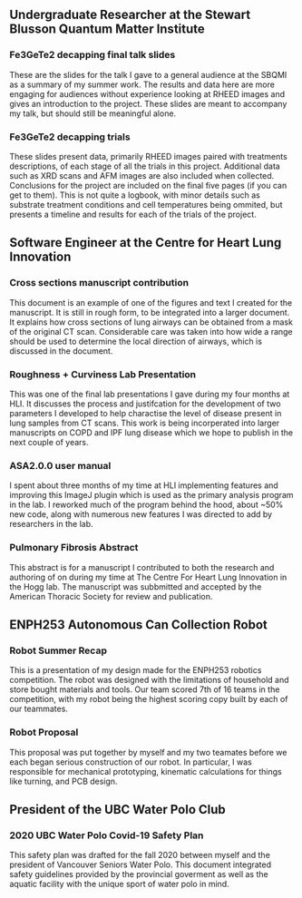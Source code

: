 ## Undergraduate Researcher at the Stewart Blusson Quantum Matter Institute

### Fe3GeTe2 decapping final talk slides
These are the slides for the talk I gave to a general audience at the SBQMI as a summary of my summer work. The results and data here are more engaging for audiences without experience looking at RHEED images and gives an introduction to the project. These slides are meant to accompany my talk, but should still be meaningful alone.

### Fe3GeTe2 decapping trials
These slides present data, primarily RHEED images paired with treatments descriptions, of each stage of all the trials in this project. Additional data such as XRD scans and AFM images are also included when collected. Conclusions for the project are included on the final five pages (if you can get to them).  This is not quite a logbook, with minor details such as substrate treatment conditions and cell temperatures being ommited, but presents a timeline and results for each of the trials of the project. 


## Software Engineer at the Centre for Heart Lung Innovation

### Cross sections manuscript contribution 
This document is an example of one of the figures and text I created for the manuscript. It is still in rough form, to be integrated into a larger document.
It explains how cross sections of lung airways can be obtained from a mask of the original CT scan. Considerable care was taken into how wide a range should be used to determine the local direction of airways, which is discussed in the document. 

### Roughness + Curviness Lab Presentation 
This was one of the final lab presentations I gave during my four months at HLI. It discusses the process and justifcation for the development of two parameters I developed to help charactise the level of disease present in lung samples from CT scans. This work is being incorperated into larger manuscripts on COPD and IPF lung disease which we hope to publish in the next couple of years. 

### ASA2.0.0 user manual
I spent about three months of my time at HLI implementing features and improving this ImageJ plugin which is used as the primary analysis program in the lab. I reworked much of the program behind the hood, about ~50% new code, along with numerous new features I was directed to add by researchers in the lab. 

### Pulmonary Fibrosis Abstract
This abstract is for a manuscript I contributed to both the research and authoring of on during my time at The Centre For Heart Lung Innovation in the Hogg lab. 
The manuscript was subbmitted and accepted by the American Thoracic Society for review and publication.


## ENPH253 Autonomous Can Collection Robot

### Robot Summer Recap
This is a presentation of my design made for the ENPH253 robotics competition. The robot was designed with the limitations of household and store bought materials and tools. Our team scored 7th of 16 teams in the competition, with my robot being the highest scoring copy built by each of our teammates.

### Robot Proposal
This proposal was put together by myself and my two teamates before we each began serious construction of our robot. 
In particular, I was responsible for mechanical prototyping, kinematic calculations for things like turning, and PCB design. 


## President of the UBC Water Polo Club

### 2020 UBC Water Polo Covid-19 Safety Plan
This safety plan was drafted for the fall 2020 between myself and the president of Vancouver Seniors Water Polo. This document integrated safety guidelines provided by the provincial goverment as well as the aquatic facility with the unique sport of water polo in mind. 
